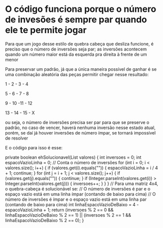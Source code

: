 # O código funciona porque o número de invesões é sempre par quando ele te permite jogar

Para que um jogo desse estilo de quebra cabeça que desliza funcione, é preciso que o número de inversões seja par; as inversões acontecem quando um número maior está da esquerda pra direita à frente de um menor

Para preservar um padrão, já que a única maneira possível de ganhar é se uma combinação aleatória das peças permitir chegar nesse resultado:

1 - 2 - 3 - 4

5 - 6 - 7 - 8

9 - 10 -11 - 12

13 - 14 - 15 - X

ou seja, o número de inversões precisa ser par para que se preserve o padrão, no caso de vencer, haverá nenhuma inversão nesse estado atual, porém, se daí já houver inversões de número ímpar, se tornará impossível de resolver

E o código para isso é esse:

 private boolean ehSolucionavel(List<String> valores) {
        int inversoes = 0;
        int espacoVazioLinha = 0;
        // Conta o número de inversões
        for (int i = 0; i < valores.size(); i++) {
            if (valores.get(i).equals("")) {
                espacoVazioLinha = i / 4 + 1;
                continue;
            }
            for (int j = i + 1; j < valores.size(); j++) {
                if (valores.get(j).equals("")) {
                    continue;
                }
                if (Integer.parseInt(valores.get(i)) > Integer.parseInt(valores.get(j))) {
                    inversoes++;
                }
            }
        }
        // Para uma matriz 4x4, o quebra-cabeça é solucionável se:
        // O número de inversões é par e o espaço vazio está em uma linha ímpar (contando de baixo para cima)
        // O número de inversões é ímpar e o espaço vazio está em uma linha par (contando de baixo para cima)
        int linhaEspacoVazioDeBaixo = 4 - espacoVazioLinha + 1;
        return (inversoes % 2 == 0 && linhaEspacoVazioDeBaixo % 2 == 1) ||
               (inversoes % 2 == 1 && linhaEspacoVazioDeBaixo % 2 == 0);
    }
